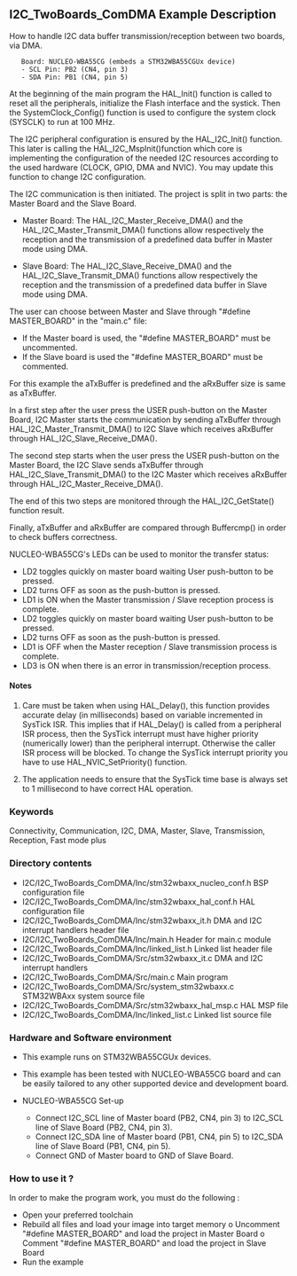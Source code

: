 ## <b>I2C_TwoBoards_ComDMA Example Description</b>

How to handle I2C data buffer transmission/reception between two boards,
via DMA.

       Board: NUCLEO-WBA55CG (embeds a STM32WBA55CGUx device)
       - SCL Pin: PB2 (CN4, pin 3)
       - SDA Pin: PB1 (CN4, pin 5)

At the beginning of the main program the HAL_Init() function is called to reset
all the peripherals, initialize the Flash interface and the systick.
Then the SystemClock_Config() function is used to configure the system
clock (SYSCLK) to run at 100 MHz.

The I2C peripheral configuration is ensured by the HAL_I2C_Init() function.
This later is calling the HAL_I2C_MspInit()function which core is implementing
the configuration of the needed I2C resources according to the used hardware (CLOCK,
GPIO, DMA and NVIC). You may update this function to change I2C configuration.

The I2C communication is then initiated.
The project is split in two parts: the Master Board and the Slave Board.

- Master Board: 
  The HAL_I2C_Master_Receive_DMA() and the HAL_I2C_Master_Transmit_DMA() functions
  allow respectively the reception and the transmission of a predefined data buffer
  in Master mode using DMA.

- Slave Board: 
  The HAL_I2C_Slave_Receive_DMA() and the HAL_I2C_Slave_Transmit_DMA() functions
  allow respectively the reception and the transmission of a predefined data buffer
  in Slave mode using DMA.

The user can choose between Master and Slave through "#define MASTER_BOARD"
in the "main.c" file:

- If the Master board is used, the "#define MASTER_BOARD" must be uncommented.
- If the Slave board is used the "#define MASTER_BOARD" must be commented.

For this example the aTxBuffer is predefined and the aRxBuffer size is same as aTxBuffer.

In a first step after the user press the USER push-button on the Master Board,
I2C Master starts the communication by sending aTxBuffer through HAL_I2C_Master_Transmit_DMA()
to I2C Slave which receives aRxBuffer through HAL_I2C_Slave_Receive_DMA().

The second step starts when the user press the USER push-button on the Master Board,
the I2C Slave sends aTxBuffer through HAL_I2C_Slave_Transmit_DMA()
to the I2C Master which receives aRxBuffer through HAL_I2C_Master_Receive_DMA().

The end of this two steps are monitored through the HAL_I2C_GetState() function
result.

Finally, aTxBuffer and aRxBuffer are compared through Buffercmp() in order to
check buffers correctness.

NUCLEO-WBA55CG's LEDs can be used to monitor the transfer status:

 - LD2 toggles quickly on master board waiting User push-button to be pressed.
 - LD2 turns OFF as soon as the push-button is pressed.
 - LD1 is ON when the Master transmission / Slave reception process is complete.
 - LD2 toggles quickly on master board waiting User push-button to be pressed.
 - LD2 turns OFF as soon as the push-button is pressed.
 - LD1 is OFF when the Master reception / Slave transmission process is complete.
 - LD3 is ON when there is an error in transmission/reception process.

#### <b>Notes</b>

 1. Care must be taken when using HAL_Delay(), this function provides accurate delay (in milliseconds)
    based on variable incremented in SysTick ISR. This implies that if HAL_Delay() is called from
    a peripheral ISR process, then the SysTick interrupt must have higher priority (numerically lower)
    than the peripheral interrupt. Otherwise the caller ISR process will be blocked.
    To change the SysTick interrupt priority you have to use HAL_NVIC_SetPriority() function.

 2. The application needs to ensure that the SysTick time base is always set to 1 millisecond
    to have correct HAL operation.

### <b>Keywords</b>

Connectivity, Communication, I2C, DMA, Master, Slave, Transmission, Reception, Fast mode plus

### <b>Directory contents</b>

  - I2C/I2C_TwoBoards_ComDMA/Inc/stm32wbaxx_nucleo_conf.h     BSP configuration file
  - I2C/I2C_TwoBoards_ComDMA/Inc/stm32wbaxx_hal_conf.h    HAL configuration file
  - I2C/I2C_TwoBoards_ComDMA/Inc/stm32wbaxx_it.h          DMA and I2C interrupt handlers header file
  - I2C/I2C_TwoBoards_ComDMA/Inc/main.h                  Header for main.c module
  - I2C/I2C_TwoBoards_ComDMA/Inc/linked_list.h           Linked list header file
  - I2C/I2C_TwoBoards_ComDMA/Src/stm32wbaxx_it.c          DMA and I2C interrupt handlers
  - I2C/I2C_TwoBoards_ComDMA/Src/main.c                  Main program
  - I2C/I2C_TwoBoards_ComDMA/Src/system_stm32wbaxx.c      STM32WBAxx system source file
  - I2C/I2C_TwoBoards_ComDMA/Src/stm32wbaxx_hal_msp.c     HAL MSP file
  - I2C/I2C_TwoBoards_ComDMA/Inc/linked_list.c           Linked list source file

### <b>Hardware and Software environment</b>

  - This example runs on STM32WBA55CGUx devices.

  - This example has been tested with NUCLEO-WBA55CG board and can be
    easily tailored to any other supported device and development board.

  - NUCLEO-WBA55CG Set-up
    - Connect I2C_SCL line of Master board (PB2, CN4, pin 3) to I2C_SCL line of Slave Board (PB2, CN4, pin 3).
    - Connect I2C_SDA line of Master board (PB1, CN4, pin 5) to I2C_SDA line of Slave Board (PB1, CN4, pin 5).
    - Connect GND of Master board to GND of Slave Board.

### <b>How to use it ?</b>

In order to make the program work, you must do the following :

 - Open your preferred toolchain
 - Rebuild all files and load your image into target memory
    o Uncomment "#define MASTER_BOARD" and load the project in Master Board
    o Comment "#define MASTER_BOARD" and load the project in Slave Board
 - Run the example

